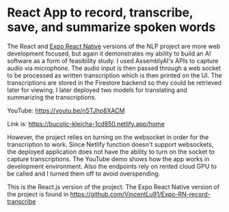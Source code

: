 # React App to record, transcribe, save, and summarize spoken words

The React and [Expo React Native](https://github.com/VincentLu91/Expo-RN-record-transcribe) versions of the NLP project are more web development focused, but again it demonstrates my ability to build an AI software as a form of feasibility study. I used AssemblyAI's APIs to capture audio via microphone. The audio input is then passed through a web socket to be processed as written transcription which is then printed on the UI. The transcriptions are stored in the Firestore backend so they could be retrieved later for viewing. I later deployed two models for translating and summarizing the transcriptions.

YouTube: https://youtu.be/n5TJhp8XACM

Link is: https://bucolic-kleicha-1cd850.netlify.app/home

However, the project relies on turning on the websocket in order for the transcription to work. Since Netlify function doesn't support websockets, the deployed application does not have the ability to turn on the socket to capture transcriptions. The YouTube demo shows how the app works in development environment. Also the endpoints rely on rented cloud GPU to be called and I turned them off to avoid overspending.

This is the React.js version of the project. The Expo React Native version of the project is found in
https://github.com/VincentLu91/Expo-RN-record-transcribe
